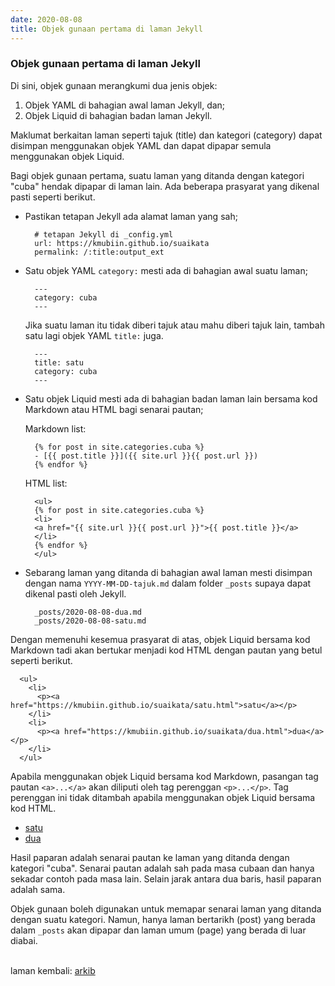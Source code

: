 ```yaml
---
date: 2020-08-08
title: Objek gunaan pertama di laman Jekyll
---
```


### Objek gunaan pertama di laman Jekyll

Di sini, objek gunaan merangkumi dua jenis objek:

1. Objek YAML di bahagian awal laman Jekyll, dan;
2. Objek Liquid di bahagian badan laman Jekyll.

Maklumat berkaitan laman seperti tajuk (title) dan kategori
(category) dapat disimpan menggunakan objek YAML dan dapat
dipapar semula menggunakan objek Liquid.

Bagi objek gunaan pertama, suatu laman yang ditanda dengan
kategori "cuba" hendak dipapar di laman lain. Ada beberapa
prasyarat yang dikenal pasti seperti berikut.

- Pastikan tetapan Jekyll ada alamat laman yang sah;

  ```
    # tetapan Jekyll di _config.yml
    url: https://kmubiin.github.io/suaikata
    permalink: /:title:output_ext
  ```

- Satu objek YAML `category:` mesti ada di bahagian awal
suatu laman;

  ```
    ---
    category: cuba
    ---
  ```

  Jika suatu laman itu tidak diberi tajuk atau mahu diberi
  tajuk lain, tambah satu lagi objek YAML `title:` juga.

  ```
    ---
    title: satu
    category: cuba
    ---
  ```

- Satu objek Liquid mesti ada di bahagian badan laman lain
bersama kod Markdown atau HTML bagi senarai pautan;

  Markdown list:

  ```
    {% for post in site.categories.cuba %}
    - [{{ post.title }}]({{ site.url }}{{ post.url }})
    {% endfor %}
  ```

  HTML list:

  ```
    <ul>
    {% for post in site.categories.cuba %}
    <li>
    <a href="{{ site.url }}{{ post.url }}">{{ post.title }}</a>
    </li>
    {% endfor %}
    </ul>
  ```

- Sebarang laman yang ditanda di bahagian awal laman mesti
disimpan dengan nama `YYYY-MM-DD-tajuk.md` dalam folder
`_posts` supaya dapat dikenal pasti oleh Jekyll.

  ```
    _posts/2020-08-08-dua.md
    _posts/2020-08-08-satu.md
  ```

Dengan memenuhi kesemua prasyarat di atas, objek Liquid
bersama kod Markdown tadi akan bertukar menjadi kod HTML
dengan pautan yang betul seperti berikut.

```
  <ul>
    <li>
      <p><a href="https://kmubiin.github.io/suaikata/satu.html">satu</a></p>
    </li>
    <li>
      <p><a href="https://kmubiin.github.io/suaikata/dua.html">dua</a></p>
    </li>
  </ul>
```

Apabila menggunakan objek Liquid bersama kod Markdown,
pasangan tag pautan `<a>...</a>` akan diliputi oleh tag
perenggan `<p>...</p>`. Tag perenggan ini tidak ditambah
apabila menggunakan objek Liquid bersama kod HTML.

- [satu](https://kmubiin.github.io/suaikata/satu.html)
- [dua](https://kmubiin.github.io/suaikata/dua.html)

Hasil paparan adalah senarai pautan ke laman yang ditanda
dengan kategori "cuba". Senarai pautan adalah sah pada masa
cubaan dan hanya sekadar contoh pada masa lain. Selain jarak
antara dua baris, hasil paparan adalah sama.

Objek gunaan boleh digunakan untuk memapar senarai laman
yang ditanda dengan suatu kategori. Namun, hanya laman
bertarikh (post) yang berada dalam `_posts` akan dipapar
dan laman umum (page) yang berada di luar diabai.

&nbsp;  
laman kembali: [arkib][0]

  [0]: ../index.md
